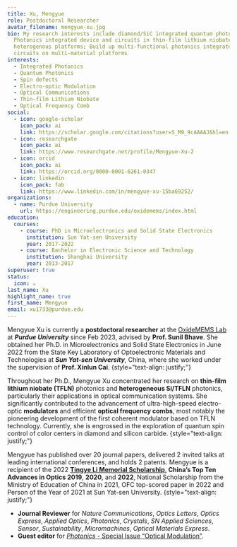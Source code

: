 ```yaml
---
title: Xu, Mengyue
role: Postdoctoral Researcher
avatar_filename: mengyue-xu.jpg
bio: My research interests include diamond/SiC integrated quantum photonics;
  Photonics integrated device and circuits in thin-film lithium niobate and
  heterogenous platforms; Build up multi-functional photonics integrated
  circuits on multi-material platforms
interests:
  - Integrated Photonics
  - Quantum Photonics
  - Spin defects
  - Electro-optic Modulation
  - Optical Communications
  - Thin-film Lithium Niobate
  - Optical Frequency Comb
social:
  - icon: google-scholar
    icon_pack: ai
    link: https://scholar.google.com/citations?user=S_M9_9cAAAAJ&hl=en
  - icon: researchgate
    icon_pack: ai
    link: https://www.researchgate.net/profile/Mengyue-Xu-2
  - icon: orcid
    icon_pack: ai
    link: https://orcid.org/0000-0001-6261-0347
  - icon: linkedin
    icon_pack: fab
    link: https://www.linkedin.com/in/mengyue-xu-15ba69252/
organizations:
  - name: Purdue University
    url: https://engineering.purdue.edu/oxidemems/index.html
education:
  courses:
    - course: PhD in Microelectronics and Solid State Electronics
      institution: Sun Yat-sen University
      year: 2017-2022
    - course: Bachelor in Electronic Science and Technology
      institution: Shanghai University
      year: 2013-2017
superuser: true
status:
  icon: ☕️
last_name: Xu
highlight_name: true
first_name: Mengyue
email: xu1733@purdue.edu
---
```

Mengyue Xu is currently a **postdoctoral researcher** at the [OxideMEMS Lab](https://engineering.purdue.edu/oxidemems/index.html) at ***Purdue University*** since Feb 2023, advised by **Prof. Sunil Bhave**. She obtained her Ph.D. in Microelectronics and Solid State Electronics in June 2022 from the State Key Laboratory of Optoelectronic Materials and Technologies at ***Sun Yat-sen University***, China, where she worked under the supervision of **Prof. Xinlun Cai**.
{style="text-align: justify;"}

Throughout her Ph.D., Mengyue Xu concentrated her research on **thin-film lithium niobate (TFLN)** photonics and **heterogeneous Si/TFLN** photonics, particularly their applications in optical communication systems. She significantly contributed to the advancement of ultra-high-speed electro-optic **modulators** and efficient **optical frequency combs**, most notably the pioneering development of the first coherent modulator based on TFLN technology. Currently, she is engrossed in the exploration of quantum spin control of color centers in diamond and silicon carbide.
{style="text-align: justify;"}

Mengyue has published over 20 journal papers, delivered 2 invited talks at leading international conferences, and holds 2 patents. Mengyue is a recipient of the 2022 [**Tingye Li Memorial Scholarship**,](https://psc-sc.org/tingye-li-memorial-scholarship-announcement-and-winners/) **China’s Top Ten Advances in Optics 2019**, **2020**, and **2022**, National Scholarship from the Ministry of Education of China in 2021, OFC top-scored paper in 2022 and Person of the Year of 2021 at Sun Yat-sen University.
{style="text-align: justify;"}

* **Journal Reviewer** for *Nature Communications*, *Optics Letters*, *Optics Express*, *Applied Optics*, *Photonics*, *Crystals*, *SN Applied Sciences*, *Sensor*, *Sustainability*, *Micromachines*, *Optical Materials Express*.
* **Guest editor** for [*Photonics* - Special Issue “Optical Modulation”](https://www.mdpi.com/journal/photonics/special_issues/NV3I2T16PF).